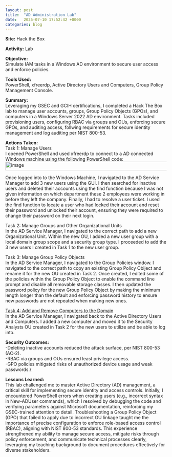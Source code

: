 ```yaml
---
layout: post
title:  "AD Administration Lab"
date:   2025-07-10 17:52:42 +0000
categories: blog
---
```


**Site:** Hack the Box

**Activity:** Lab

**Objective:**\
Simulate IAM tasks in a Windows AD environment to secure user access and enforce policies.

**Tools Used:**\
PowerShell, xfreerdp, Active Directory Users and Computers, Group Policy Management Console.

**Summary:**\
Leveraging my GSEC and GCIH certifications, I completed a Hack The Box lab to manage user accounts, groups, Group Policy Objects (GPOs), and computers in a Windows Server 2022 AD environment. Tasks included provisioning users, configuring RBAC via groups and OUs, enforcing secure GPOs, and auditing access, follwing requirements for secure identity management and log auditing per NIST 800-53.

**Actions Taken:**\
</ins>Task 1: Manage Users</ins>\
  I opened PowerShell and used xfreerdp to connect to a AD connected Windows machine using the following PowerShell code: 
  <img width="1232" height="27" alt="image" src="https://github.com/user-attachments/assets/af5336fd-e439-4681-b669-099b5d6457b6" />

  Once logged into to the Windows Machine, I navigated to the AD Service Manager to add 3 new users using the GUI.  I then searched for inactive users and deleted their accounts using the find function because I was not given information on which department these 2 employees were working in before they left the company.  Finally, I had to resolve a user ticket.  I used the find function to locate a user who had locked their account and reset their password and unlocked their account, ensuring they were required to change their password on their next login.

</ins>Task 2: Manage Groups and Other Organizational Units</ins>\
  In the AD Service Manager, I navigated to the correct path to add a new Organizational Unit.  Within the new OU, I added a new user group with a local domain group scope and a security group type.  I proceeded to add the 3 new users I created in Task 1 to the new user group.  

</ins>Task 3: Manage Group Policy Objects</ins>\
  In the AD Service Manager, I navigated to the Group Policies window.  I navigated to the correct path to copy an existing Group Policy Obiject and rename it for the new OU created in Task 2.  Once created, I edited some of the policies within the Group Policy Object to enable the command line prompt and disable all removable storage classes.  I then updated the password policy for the new Group Policy Object by making the minimum length longer than the default and enforcing password history to ensure new passwords are not repeated when making new ones.  

<ins>Task 4: Add and Remove Computers to the Domain</ins>\
  In the AD Service Manager, I navigated back to the Active Directory Users and Computers.  I added a new computer and moved it to the Security Analysts OU created in Task 2 for the new users to utilize and be able to log into.  

**Security Outcomes:** \
-Deleting inactive accounts reduced the attack surface, per NIST 800-53 (AC-2).\
-RBAC via groups and OUs ensured least privilege access.\
-GPO policies mitigated risks of unauthorized device usage and weak passwords.\
  
**Lessons Learned:**\
  This lab challenged me to master Active Directory (AD) management, a critical skill for implementing secure identity and access controls. Initially, I encountered PowerShell errors when creating users (e.g., incorrect syntax in New-ADUser commands), which I resolved by debugging the code and verifying parameters against Microsoft documentation, reinforcing my GSEC-trained attention to detail. Troubleshooting a Group Policy Object (GPO) that failed to apply due to incorrect OU linkage taught me the importance of precise configuration to enforce role-based access control (RBAC), aligning with NIST 800-53 standards. This experience strengthened my ability to manage secure access, mitigate risks through policy enforcement, and communicate technical processes clearly, leveraging my teaching background to document procedures effectively for diverse stakeholders.
